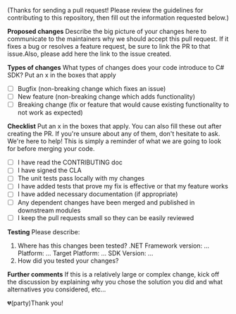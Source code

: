 (Thanks for sending a pull request! Please review the guidelines for contributing to this repository, then fill out the information requested below.)


**Proposed changes**
Describe the big picture of your changes here to communicate to the maintainers why we should accept this pull request. If it fixes a bug or resolves a feature request, be sure to link the PR to that issue.Also, please add here the link to the issue created.

**Types of changes**
What types of changes does your code introduce to C# SDK? Put an x in the boxes that apply

- [ ] Bugfix (non-breaking change which fixes an issue)
- [ ] New feature (non-breaking change which adds functionality)
- [ ] Breaking change (fix or feature that would cause existing functionality to not work as expected)

**Checklist**
Put an x in the boxes that apply. You can also fill these out after creating the PR. If you're unsure about any of them, don't hesitate to ask. We're here to help! This is simply a reminder of what we are going to look for before merging your code.
- [ ] I have read the CONTRIBUTING doc
- [ ] I have signed the CLA
- [ ] The unit tests pass locally with my changes
- [ ] I have added tests that prove my fix is effective or that my feature works
- [ ] I have added necessary documentation (if appropriate)
- [ ] Any dependent changes have been merged and published in downstream modules
- [ ] I keep the  pull requests small so they can be easily reviewed

**Testing**
Please describe:
1. Where has this changes been tested?
.NET Framework version: …
Platform: …
Target Platform: …
SDK Version: …
2. How did you tested your changes?

**Further comments**
If this is a relatively large or complex change, kick off the discussion by explaining why you chose the solution you did and what alternatives you considered, etc...

💔(party)Thank you!
